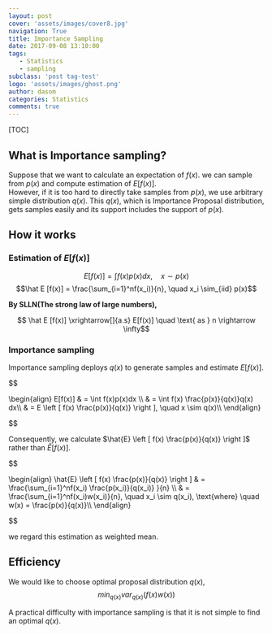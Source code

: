 ```yaml
---
layout: post
cover: 'assets/images/cover8.jpg'
navigation: True
title: Importance Sampling
date: 2017-09-08 13:10:00
tags: 
   - Statistics
   - sampling
subclass: 'post tag-test'
logo: 'assets/images/ghost.png'
author: dasom
categories: Statistics
comments: true
---
```




[TOC]

  

## What is Importance sampling?

Suppose that we want to calculate an expectation of $f(x)$. we can sample from $p(x)$ and compute estimation of $E[f(x)]$.   
However, if it is too hard to directly take samples from $p(x)$, we use arbitrary simple distribution $q(x)$. This $q(x)$, which is Importance Proposal distribution, gets samples easily and its support includes the support of $p(x).$ 

  

## How it works 

  

  

  

### Estimation of $E[f(x)]$

$$E[f(x)] = 	\int f(x)p(x)dx, \quad x \sim p(x) $$
$$\hat E [f(x)] = \frac{\sum_{i=1}^nf(x_i)}{n}, \quad x_i \sim_{iid} p(x)$$

**By SLLN(The strong law of large numbers),**  

$$ \hat E [f(x)]  \xrightarrow[]{a.s} E[f(x)] \quad \text{ as } n \rightarrow \infty$$

   

  

### Importance sampling

Importance sampling deploys $q(x)$ to generate samples and estimate $E[f(x)]$.





$$

\begin{align}
E[f(x)] & = \int f(x)p(x)dx  \\\\
& = \int f(x) \frac{p(x)}{q(x)}q(x) dx\\\\ 
& = E \left [ f(x) \frac{p(x)}{q(x)} \right ], \quad x \sim q(x)\\\\
\end{align}

$$

Consequently, we calculate $\hat{E} \left [ f(x) \frac{p(x)}{q(x)} \right ]$ rather than $\hat{E} [ f(x)].$  

$$

\begin{align}
\hat{E} \left [ f(x) \frac{p(x)}{q(x)} \right ]  & =  \frac{\sum_{i=1}^nf(x_i) \frac{p(x_i)}{q(x_i)} }{n} \\\\
& = \frac{\sum_{i=1}^nf(x_i)w(x_i)}{n}, \quad x_i \sim q(x_i), \text{where} \quad w(x) = \frac{p(x)}{q(x)}\\\\
\end{align}

$$

we regard this estimation as weighted mean.

  



## Efficiency  



We would like to choose optimal proposal distribution $q(x)$, 
$$ min_{q(x)} var_{q(x)}(f(x)w(x))$$

A practical difficulty with importance sampling is that it is not simple to find an optimal $q(x)$.




